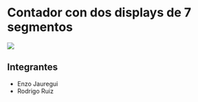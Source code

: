 #    Contador con dos displays de 7 segmentos

![]([[https://github.com/RodrigoERuiz/TP_SPD/blob/main/imagen_para_md.jpg](https://raw.githubusercontent.com/RodrigoERuiz/TP_SPD/main/imagen_para_md.jpg)https://raw.githubusercontent.com/RodrigoERuiz/TP_SPD/main/imagen_para_md.jpg)

##    Integrantes
* Enzo Jauregui
* Rodrigo Ruiz
